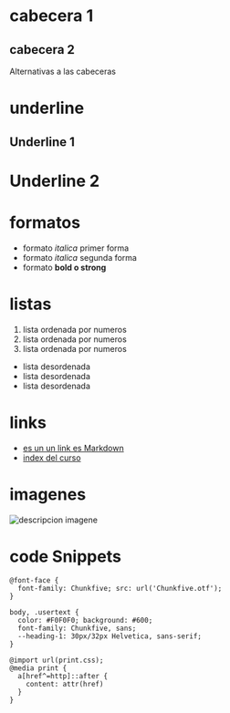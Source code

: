 # cabecera 1

## cabecera 2

Alternativas a las cabeceras


# underline 
Underline 1
------

Underline 2
====== 

# formatos
- formato *italica* primer forma
- formato _italica_ segunda forma
- formato **bold o strong** 

# listas

1. lista ordenada por numeros
1. lista ordenada por numeros
1. lista ordenada por numeros

- lista desordenada
- lista desordenada
- lista desordenada

# links 

- [es un un link es Markdown](http://www.google.com)
- [index del curso](index.html)

# imagenes

![descripcion imagene](https://logosmarcas.com/wp-content/uploads/2017/01/GitHub-Logo.png)


# code Snippets
```CCS
@font-face {
  font-family: Chunkfive; src: url('Chunkfive.otf');
}

body, .usertext {
  color: #F0F0F0; background: #600;
  font-family: Chunkfive, sans;
  --heading-1: 30px/32px Helvetica, sans-serif;
}

@import url(print.css);
@media print {
  a[href^=http]::after {
    content: attr(href)
  }
}
```